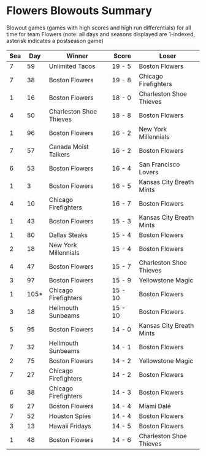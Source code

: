 # Flowers Blowouts Summary



Blowout games (games with high scores and high run differentials) for all time for team Flowers (note: all days and seasons displayed are 1-indexed, asterisk indicates a postseason game)


| Sea | Day | Winner | Score | Loser | 
| ------ |------ |------ |------ |------ |
| 7 | 59 | Unlimited Tacos | 19 - 5 | Boston Flowers | 
| 7 | 38 | Boston Flowers | 19 - 8 | Chicago Firefighters | 
| 1 | 16 | Boston Flowers | 18 - 0 | Charleston Shoe Thieves | 
| 4 | 50 | Charleston Shoe Thieves | 18 - 8 | Boston Flowers | 
| 1 | 96 | Boston Flowers | 16 - 2 | New York Millennials | 
| 7 | 57 | Canada Moist Talkers | 16 - 2 | Boston Flowers | 
| 6 | 53 | Boston Flowers | 16 - 4 | San Francisco Lovers | 
| 1 | 3 | Boston Flowers | 16 - 5 | Kansas City Breath Mints | 
| 4 | 10 | Chicago Firefighters | 16 - 7 | Boston Flowers | 
| 1 | 43 | Boston Flowers | 15 - 3 | Kansas City Breath Mints | 
| 1 | 80 | Dallas Steaks | 15 - 4 | Boston Flowers | 
| 2 | 18 | New York Millennials | 15 - 4 | Boston Flowers | 
| 4 | 47 | Boston Flowers | 15 - 7 | Charleston Shoe Thieves | 
| 3 | 97 | Boston Flowers | 15 - 9 | Yellowstone Magic | 
| 1 | 105* | Chicago Firefighters | 15 - 10 | Boston Flowers | 
| 3 | 18 | Hellmouth Sunbeams | 15 - 10 | Boston Flowers | 
| 5 | 95 | Boston Flowers | 14 - 0 | Kansas City Breath Mints | 
| 7 | 32 | Hellmouth Sunbeams | 14 - 1 | Boston Flowers | 
| 2 | 75 | Boston Flowers | 14 - 2 | Yellowstone Magic | 
| 7 | 27 | Chicago Firefighters | 14 - 2 | Boston Flowers | 
| 6 | 38 | Chicago Firefighters | 14 - 3 | Boston Flowers | 
| 6 | 27 | Boston Flowers | 14 - 4 | Miami Dalé | 
| 7 | 52 | Houston Spies | 14 - 4 | Boston Flowers | 
| 3 | 13 | Hawaii Fridays | 14 - 5 | Boston Flowers | 
| 1 | 48 | Boston Flowers | 14 - 6 | Charleston Shoe Thieves | 


